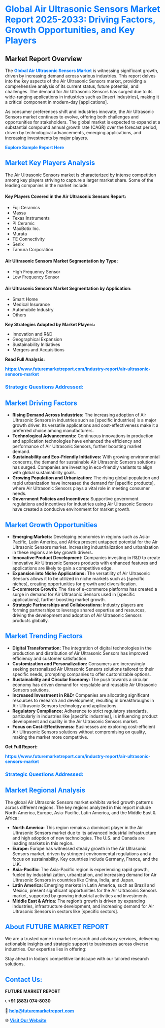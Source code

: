 <h1 style="color: #007BFF;">Global Air Ultrasonic Sensors Market Report 2025-2033: Driving Factors, Growth Opportunities, and Key Players</h1>

<section id="overview">
<h2>Market Report Overview</h2>
<p>The <a href="https://www.futuremarketreport.com/industry-report/air-ultrasonic-sensors-market" style="color: #007BFF; text-decoration: none;"><strong>Global Air Ultrasonic Sensors Market</strong></a> is witnessing significant growth, driven by increasing demand across various industries. This report delves into the key aspects of the Air Ultrasonic Sensors market, providing a comprehensive analysis of its current status, future potential, and challenges. The demand for Air Ultrasonic Sensors has surged due to its wide-ranging applications in industries such as [insert industries], making it a critical component in modern-day [applications].</p>
<p>As consumer preferences shift and industries innovate, the Air Ultrasonic Sensors market continues to evolve, offering both challenges and opportunities for stakeholders. The global market is expected to expand at a substantial compound annual growth rate (CAGR) over the forecast period, driven by technological advancements, emerging applications, and increasing investments by major players.</p>
</section>

<section id="overview">
<p><a href="https://www.futuremarketreport.com/request-sample/reportId=82289" style="color: #007BFF; text-decoration: none;"><strong>Explore Sample Report Here</strong></a></p>
</section>

<section id="key-players">
<h2 style="color: #007BFF;">Market Key Players Analysis</h2>
<p>The Air Ultrasonic Sensors market is characterized by intense competition among key players striving to capture a larger market share. Some of the leading companies in the market include:</p>
<h4>Key Players Covered in the Air Ultrasonic Sensors Report:</h4>
<ul><li>Fuji Ceramics</li><li>Massa</li><li>Texas Instruments</li><li>PI Ceramic</li><li>MaxBotix Inc.</li><li>Murata</li><li>TE Con​​nectivity</li><li>Senix</li><li>Tamura Corporation</li></ul>
<h4>Air Ultrasonic Sensors Market Segmentation by Type:</h4>
<ul><li>High Frequency Sensor</li><li>Low Frequency Sensor</li></ul>

<h4>Air Ultrasonic Sensors Market Segmentation by Application:</h4>
<ul><li>Smart Home</li><li>Medical Insurance</li><li>Automobile Industry</li><li>Others</li></ul>
<p><strong>Key Strategies Adopted by Market Players:</strong></p>
<ul>
<li>Innovation and R&D</li>
<li>Geographical Expansion</li>
<li>Sustainability Initiatives</li>
<li>Mergers and Acquisitions</li>
</ul>
</section>

<section>
<p><strong>Read Full Analysis: </strong></p><a href="https://www.futuremarketreport.com/industry-report/air-ultrasonic-sensors-market" style="color: #007BFF; text-decoration: none;"><strong>https://www.futuremarketreport.com/industry-report/air-ultrasonic-sensors-market</strong></a>
<h3 style="color: #007BFF;">Strategic Questions Addressed:</h3>
</section>

<section id="driving-factors">
<h2 style="color: #007BFF;">Market Driving Factors</h2>
<ul>
<li><strong>Rising Demand Across Industries:</strong> The increasing adoption of Air Ultrasonic Sensors in industries such as [specific industries] is a major growth driver. Its versatile applications and cost-effectiveness make it a preferred choice among manufacturers.</li>
<li><strong>Technological Advancements:</strong> Continuous innovations in production and application technologies have enhanced the efficiency and performance of Air Ultrasonic Sensors, further boosting market demand.</li>
<li><strong>Sustainability and Eco-Friendly Initiatives:</strong> With growing environmental concerns, the demand for sustainable Air Ultrasonic Sensors solutions has surged. Companies are investing in eco-friendly variants to align with global sustainability goals.</li>
<li><strong>Growing Population and Urbanization:</strong> The rising global population and rapid urbanization have increased the demand for [specific products], where Air Ultrasonic Sensors plays a vital role in meeting consumer needs.</li>
<li><strong>Government Policies and Incentives:</strong> Supportive government regulations and incentives for industries using Air Ultrasonic Sensors have created a conducive environment for market growth.</li>
</ul>
</section>

<section id="growth-opportunities">
<h2 style="color: #007BFF;">Market Growth Opportunities</h2>
<ul>
<li><strong>Emerging Markets:</strong> Developing economies in regions such as Asia-Pacific, Latin America, and Africa present untapped potential for the Air Ultrasonic Sensors market. Increasing industrialization and urbanization in these regions are key growth drivers.</li>
<li><strong>Innovative Product Development:</strong> Companies investing in R&D to create innovative Air Ultrasonic Sensors products with enhanced features and applications are likely to gain a competitive edge.</li>
<li><strong>Expansion into Niche Applications:</strong> The versatility of Air Ultrasonic Sensors allows it to be utilized in niche markets such as [specific niches], creating opportunities for growth and diversification.</li>
<li><strong>E-commerce Growth:</strong> The rise of e-commerce platforms has created a surge in demand for Air Ultrasonic Sensors used in [specific applications], further boosting market growth.</li>
<li><strong>Strategic Partnerships and Collaborations:</strong> Industry players are forming partnerships to leverage shared expertise and resources, driving the development and adoption of Air Ultrasonic Sensors products globally.</li>
</ul>
</section>

<section id="trending-factors">
<h2 style="color: #007BFF;">Market Trending Factors</h2>
<ul>
<li><strong>Digital Transformation:</strong> The integration of digital technologies in the production and distribution of Air Ultrasonic Sensors has improved efficiency and customer satisfaction.</li>
<li><strong>Customization and Personalization:</strong> Consumers are increasingly seeking personalized Air Ultrasonic Sensors solutions tailored to their specific needs, prompting companies to offer customizable options.</li>
<li><strong>Sustainability and Circular Economy:</strong> The push towards a circular economy has driven demand for recyclable and reusable Air Ultrasonic Sensors solutions.</li>
<li><strong>Increased Investment in R&D:</strong> Companies are allocating significant resources to research and development, resulting in breakthroughs in Air Ultrasonic Sensors technology and applications.</li>
<li><strong>Regulatory Compliance:</strong> Adherence to strict regulatory standards, particularly in industries like [specific industries], is influencing product development and quality in the Air Ultrasonic Sensors market.</li>
<li><strong>Focus on Cost-Effectiveness:</strong> Businesses are exploring cost-efficient Air Ultrasonic Sensors solutions without compromising on quality, making the market more competitive.</li>
</ul>
</section>

<section>
<p><strong>Get Full Report: </strong></p><a href="https://www.futuremarketreport.com/industry-report/air-ultrasonic-sensors-market" style="color: #007BFF; text-decoration: none;"><strong>https://www.futuremarketreport.com/industry-report/air-ultrasonic-sensors-market</strong></a>
<h3 style="color: #007BFF;">Strategic Questions Addressed:</h3>
</section>


<section id="regional-analysis">
<h2 style="color: #007BFF;">Market Regional Analysis</h2>
<p>The global Air Ultrasonic Sensors market exhibits varied growth patterns across different regions. The key regions analyzed in this report include North America, Europe, Asia-Pacific, Latin America, and the Middle East & Africa:</p>
<ul>
<li><strong>North America:</strong> This region remains a dominant player in the Air Ultrasonic Sensors market due to its advanced industrial infrastructure and high adoption of new technologies. The U.S. and Canada are leading markets in this region.</li>
<li><strong>Europe:</strong> Europe has witnessed steady growth in the Air Ultrasonic Sensors market, driven by stringent environmental regulations and a focus on sustainability. Key countries include Germany, France, and the U.K.</li>
<li><strong>Asia-Pacific:</strong> The Asia-Pacific region is experiencing rapid growth, fueled by industrialization, urbanization, and increasing demand for Air Ultrasonic Sensors in countries like China, India, and Japan.</li>
<li><strong>Latin America:</strong> Emerging markets in Latin America, such as Brazil and Mexico, present significant opportunities for the Air Ultrasonic Sensors market, supported by growing industrial activities and investments.</li>
<li><strong>Middle East & Africa:</strong> The region’s growth is driven by expanding industries, infrastructure development, and increasing demand for Air Ultrasonic Sensors in sectors like [specific sectors].</li>
</ul>
</section>

<footer>
<h2 style="color: #007BFF;">About FUTURE MARKET REPORT</h2>
<p>We are a trusted name in market research and advisory services, delivering actionable insights and strategic support to businesses across diverse industries. Our expertise lies in offering:</p>

<p>Stay ahead in today’s competitive landscape with our tailored research solutions.</p>

<h2 style="color: #007BFF;">Contact Us:</h2>
<p><strong>FUTURE MARKET REPORT</strong></p>
<p>📞 <strong>+91 (883) 074-8030</strong></p>
<p>📧 <strong><a href="mailto:help@futuremarketreport.com" style="color: #007BFF;">help@futuremarketreport.com</a></strong></p>
<p>🌐 <strong><a href="https://www.futuremarketreport.com/" style="color: #007BFF;">Visit Our Website</a></strong></p>
</footer>